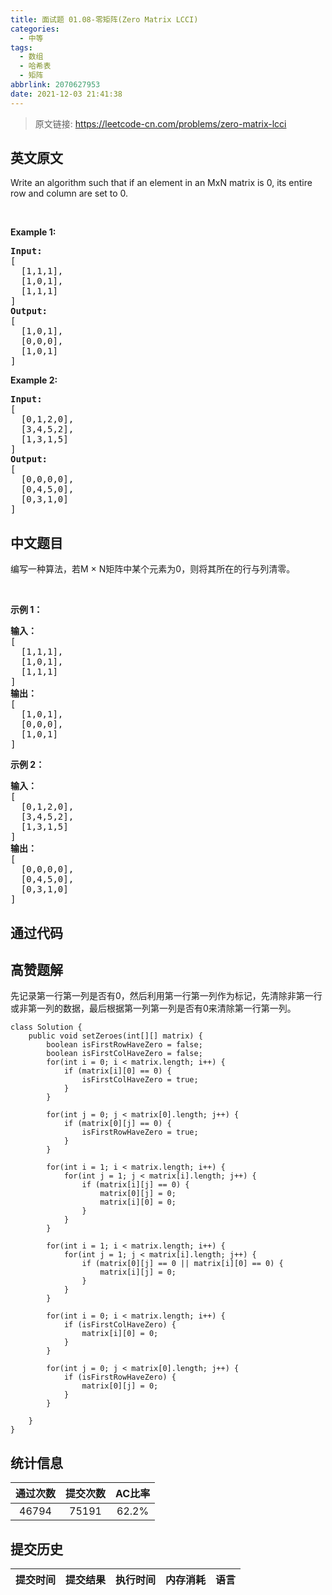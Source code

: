 ```yaml
---
title: 面试题 01.08-零矩阵(Zero Matrix LCCI)
categories:
  - 中等
tags:
  - 数组
  - 哈希表
  - 矩阵
abbrlink: 2070627953
date: 2021-12-03 21:41:38
---
```


> 原文链接: https://leetcode-cn.com/problems/zero-matrix-lcci


## 英文原文
<div><p>Write an algorithm such that if an element in an MxN matrix is 0, its entire row and column are set to 0.</p>

<p>&nbsp;</p>

<p><strong>Example 1: </strong></p>

<pre>
<strong>Input: </strong>
[
  [1,1,1],
  [1,0,1],
  [1,1,1]
]
<strong>Output: </strong>
[
  [1,0,1],
  [0,0,0],
  [1,0,1]
]
</pre>

<p><strong>Example 2: </strong></p>

<pre>
<strong>Input: </strong>
[
  [0,1,2,0],
  [3,4,5,2],
  [1,3,1,5]
]
<strong>Output: </strong>
[
  [0,0,0,0],
  [0,4,5,0],
  [0,3,1,0]
]
</pre>
</div>

## 中文题目
<div><p>编写一种算法，若M × N矩阵中某个元素为0，则将其所在的行与列清零。</p>

<p>&nbsp;</p>

<p><strong>示例 1：</strong></p>

<pre><strong>输入：</strong>
[
  [1,1,1],
  [1,0,1],
  [1,1,1]
]
<strong>输出：</strong>
[
  [1,0,1],
  [0,0,0],
  [1,0,1]
]
</pre>

<p><strong>示例 2：</strong></p>

<pre><strong>输入：</strong>
[
  [0,1,2,0],
  [3,4,5,2],
  [1,3,1,5]
]
<strong>输出：</strong>
[
  [0,0,0,0],
  [0,4,5,0],
  [0,3,1,0]
]
</pre>
</div>

## 通过代码
<RecoDemo>
</RecoDemo>


## 高赞题解
先记录第一行第一列是否有0，然后利用第一行第一列作为标记，先清除非第一行或非第一列的数据，最后根据第一列第一列是否有0来清除第一行第一列。

```
class Solution {
    public void setZeroes(int[][] matrix) {
        boolean isFirstRowHaveZero = false;
        boolean isFirstColHaveZero = false;
        for(int i = 0; i < matrix.length; i++) {
            if (matrix[i][0] == 0) {
                isFirstColHaveZero = true;
            }
        }

        for(int j = 0; j < matrix[0].length; j++) {
            if (matrix[0][j] == 0) {
                isFirstRowHaveZero = true;
            }
        }

        for(int i = 1; i < matrix.length; i++) {
            for(int j = 1; j < matrix[i].length; j++) {
                if (matrix[i][j] == 0) {
                    matrix[0][j] = 0;
                    matrix[i][0] = 0;
                } 
            }
        }
        
        for(int i = 1; i < matrix.length; i++) {
            for(int j = 1; j < matrix[i].length; j++) {
                if (matrix[0][j] == 0 || matrix[i][0] == 0) {
                    matrix[i][j] = 0;
                } 
            }
        }

        for(int i = 0; i < matrix.length; i++) {
            if (isFirstColHaveZero) {
                matrix[i][0] = 0;
            }
        }

        for(int j = 0; j < matrix[0].length; j++) {
            if (isFirstRowHaveZero) {
                matrix[0][j] = 0;
            }
        }

    }
}
```


## 统计信息
| 通过次数 | 提交次数 | AC比率 |
| :------: | :------: | :------: |
|    46794    |    75191    |   62.2%   |

## 提交历史
| 提交时间 | 提交结果 | 执行时间 |  内存消耗  | 语言 |
| :------: | :------: | :------: | :--------: | :--------: |
